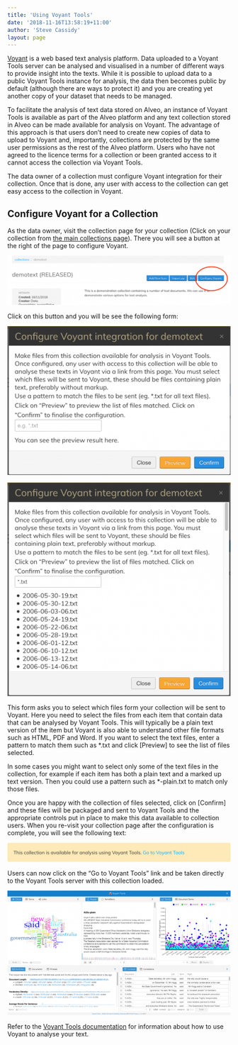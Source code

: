 ```yaml
---
title: 'Using Voyant Tools'
date: '2018-11-16T13:58:19+11:00'
author: 'Steve Cassidy'
layout: page
---
```


[Voyant](http://docs.voyant-tools.org/) is a web based text analysis platform. Data uploaded to a Voyant Tools server can be analysed and visualised in a number of different ways to provide insight into the texts. While it is possible to upload data to a public Voyant Tools instance for analysis, the data then becomes public by default (although there are ways to protect it) and you are creating yet another copy of your dataset that needs to be managed.

To facilitate the analysis of text data stored on Alveo, an instance of Voyant Tools is available as part of the Alveo platform and any text collection stored in Alveo can be made available for analysis on Voyant. The advantage of this approach is that users don’t need to create new copies of data to upload to Voyant and, importantly, collections are protected by the same user permissions as the rest of the Alveo platform. Users who have not agreed to the licence terms for a collection or been granted access to it cannot access the collection via Voyant Tools.

The data owner of a collection must configure Voyant integration for their collection. Once that is done, any user with access to the collection can get easy access to the collection in Voyant.

## Configure Voyant for a Collection

As the data owner, visit the collection page for your collection (Click on your collection from [the main collections page](https://app.alveo.edu.au/catalog/)). There you will see a button at the right of the page to configure Voyant.

![](/assets/files/2018/11/Screenshot_2018-11-16-Alveo-1-1024x225.png)

Click on this button and you will be see the following form:

![](/assets/files/2018/11/Screenshot_2018-11-16-Alveo1-1024x683.png)

![](/assets/files/2018/11/Screenshot_2018-11-16-Alveo2-1024x979.png)

This form asks you to select which files form your collection will be sent to Voyant. Here you need to select the files from each item that contain data that can be analysed by Voyant Tools. This will typically be a plain text version of the item but Voyant is also able to understand other file formats such as HTML, PDF and Word. If you want to select the text files, enter a pattern to match them such as \*.txt and click \[Preview\] to see the list of files selected.

In some cases you might want to select only some of the text files in the collection, for example if each item has both a plain text and a marked up text version. Then you could use a pattern such as \*-plain.txt to match only those files.

Once you are happy with the collection of files selected, click on \[Confirm\] and these files will be packaged and sent to Voyant Tools and the appropriate controls put in place to make this data available to collection users. When you re-visit your collection page after the configuration is complete, you will see the following text:

![](/assets/files/2018/11/Screenshot_2018-11-16-Alveo3-1024x88.png)

Users can now click on the “Go to Voyant Tools” link and be taken directly to the Voyant Tools server with this collection loaded.

![](/assets/files/2018/11/Screenshot_2018-11-16-Voyant-Tools-1024x571.png)

Refer to the [Voyant Tools documentation](http://docs.voyant-tools.org/) for information about how to use Voyant to analyse your text.